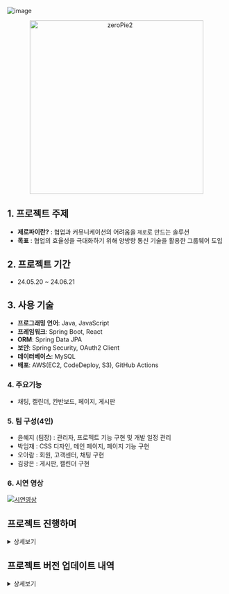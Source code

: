 ![image](https://github.com/hyeji111544/zeropie-back/assets/154953972/325a935b-47fc-4526-8f2f-e8e85a46208b)<div align="center">
  <img src="https://github.com/green-lotte2/community-site-back-team1/assets/154953972/801ce44e-8d14-4346-99d7-943c6e2ff55c" alt="zeroPie2" width="400"/>
</div>


## 1. 프로젝트 주제
- **제로파이란?** : 협업과 커뮤니케이션의 어려움을 `제로`로 만드는 솔루션
- **목표** : 협업의 효율성을 극대화하기 위해 양방향 통신 기술을 활용한 그룹웨어 도입

## 2. 프로젝트 기간
- 24.05.20 ~ 24.06.21

## 3. 사용 기술
- **프로그래밍 언어**: Java, JavaScript
- **프레임워크**: Spring Boot, React
- **ORM**: Spring Data JPA
- **보안**: Spring Security, OAuth2 Client
- **데이터베이스**: MySQL
- **배포**: AWS(EC2, CodeDeploy, S3), GitHub Actions 

### 4. 주요기능
- 채팅, 캘린더, 칸반보드, 페이지, 게시판

### 5. 팀 구성(4인)
- 윤혜지 (팀장) : 관리자, 프로젝트 기능 구현 및 개발 일정 관리
- 박임재 : CSS 디자인, 메인 페이지, 페이지 기능 구현
- 오아람 : 회원, 고객센터, 채팅 구현
- 김광은 : 게시판, 캘린더 구현

### 6. 시연 영상

[![시연영상](http://img.youtube.com/vi/KPgMtl_yy-I/0.jpg)](https://youtu.be/KPgMtl_yy-I?si=W6L58YW_fNcmnF2y)


## 프로젝트 진행하며
<details>
<summary>상세보기</summary>

### 1. 프론트와 백 서버 각각 배포하기.
백 서버는 AWS 구축 후 배포 하였으나 React 프로젝트 배포를 위해 공부한 내용입니다.
[이동](https://rune-toothpaste-826.notion.site/git-page-0ff3de28d5ba42b8bbf0d63bf7de0909?pvs=4)

netlify 와 git page 로 각각 배포 완료 하였으나
AWS 는 `http` , Netlify 는 `https` 를 사용하는 문제가 있어 해결방법을 찾던 중
프론트 역시 AWS 에서 배포하여 `http` 로 맞추기로 결정하였습니다.

### 2. React 배포 후 새로고침 시 404 에러 발생
배포가 완료된 뒤 프론트와 백을 연결하여 배포 테스트를 하던 중 페이지 뒤로가기, 새로고침 시 404 에러가 발생하는 것을
알게 되었습니다. 이는 React 의 SPA 의 특성때문이었는데 해결하는 과정은 다음과 같습니다. 
[이동](https://rune-toothpaste-826.notion.site/React-404-a94a27d8961e48df92a5ab75e138dfcc?pvs=4)

### 3. 칸반보드 만들기
drag and drop 라이브러리를 활용하여 깃허브 프로젝트 처럼 칸반보드를 구현해야 했습니다.
빠른 개발을 위해 [kanban-board](https://github.com/aman162000/kanban-board?tab=readme-ov-file) 의 코드를 활용하여 개발 했습니다.

이를 db에 저장하기 위해 공부한 내용은 다음과 같습니다.
[이동](https://rune-toothpaste-826.notion.site/56de294d670349239aba6e8534173790?pvs=4)


</details>

## 프로젝트 버전 업데이트 내역
<details>
<summary>상세보기</summary>
  
### 0.0.1-SNAPSHOT / 24.05.24
- 게시판 글 목록, 상세 뷰, 글쓰기, 글 수정 작업
- 사원 회원가입 기능 작업
- 프로젝트 페이지 CSS 작업 및 웹 배포
  
### 0.0.2-SNAPSHOT / 24.05.27
- 관리자 페이지 유저 목록 작업
- 게시물 검색기능 작업
- 사원 회원가입 및 로그인 기능구현

### 0.0.3-SNAPSHOT / 24.05.28
- 관리자 페이지 유저 검색 기능구현
- 관리자 페이지 게시물 카테고리 수정 및 조회 기능 구현
- 글 뷰 페이지 기능 구현
- 회원가입 약관, 아이디/비밀번호 찾기 기능구현

### 0.0.4-SNAPSHOT / 24.05.29
- 관리자 페이지 유저 정보 수정
- 관리자 페이지 게시판 삭제 기능
- 글 작성, 삭제 기능
- 고객센터 리스트 출력 및 검색기능

### 0.0.5-SNAPSHOT / 24.05.30
- 관리자 페이지 글 조회, 체크박스 이용한 글 삭제기능
- 게시글 수정 기능
- 고객센터 검색 구현 완료 및 글 쓰기 구현

### 0.0.6-SNAPSHOT / 24.05.31
- 사이드바 게시물 카테고리 db 와 연결
- 회원가입 메일 버튼 스피너 기능 추가
- QnA 게시판 제목 출력 및 기본 정렬 변경

### 0.0.7-SNAPSHOT / 24.06.03
- 유저 리스트 엑셀 다운로드 기능
- 조직도 아이콘 동적 출력
- 게시글 파일첨부 기능 구현중
- CS 내용 출력 및 페이지네이션

### 0.0.8-SNAPSHOT / 24.06.04
- 관리자 페이지 유저목록 출력 수 조절 기능
- CS 뷰 페이지 기능 구현 완료
- 게시판 정렬 타입 기능 구현

### 0.0.9-SNAPSHOT / 24.06.05
- 사이드바 카테고리 캐싱 처리
- 채팅 백앤드 기능 작업
- 그룹 플랜 내용 출력

### 0.1.0-SNAPSHOT / 24.06.06
- 그룹 플랜 DB 구현
- 게시판 이미지 업로드 및 출력
- 캘린더 view ui 적용
- 관리자 config 출력 수정

### 0.1.1-SNAPSHOT / 24.06.10
- 채팅 기능 백엔드 구현중
- 캘린더 뷰 토스트 ui 로 변경
- 캘린더 생성 기능 구현(협업자 검색 기능)
- 게시글 파일 업로드, 다운로드, 삭제 기능 구현

### 0.1.2-SNAPSHOT / 24.06.11
- 다중 채팅 기능 (그룹채팅 가능)
- 캘린더 생성, 협업자 등록 기능구현
- 리액트 인증, 인가설정 완료
- 게시물 파일 관련 기능 구현 완료
- 게시물 댓글 작성, 삭제 기능 구현
- 프로젝트 협업자 등록 모달 수정

### 0.1.3-SNAPSHOT / 24.06.12
- 회원가입 시 캘린더 할당
- 캘린더 생성 / 협업자 등록
- 채팅 입장 시 입장 멘트 출력
- 칸반보드 협업자 등록 기능
- 페이지 웹 소켓 연결(동시편집 가능)

### 0.1.4-SNAPSHOT / 24.06.13
- 채팅 입장 시 입장 멘트 출력 마무리
- 협업자 캘린더 조회 및 이벤트 삭제, 추가
- 페이지 db 저장, 불러오기 
- 칸반보드 db 조회 불러오기

### 0.1.5-SNAPSHOT / 24.06.14
- 채팅 db 저장
- 캘린더 수정 기능 구현
- 칸반 보드 출력 index 추가

### 0.1.6-SNAPSHOT / 24.06.17

- 게시판 글, 댓글 수정 시 작성자/로그인 정보 체크
- 댓글 수정/삭제 기능
- 캘린더 메인페이지 랜더링
- 게시판 글 수정시 이미지 인코딩 및 썸네일 처리
- 문서 페이지 공동 작업자 초대 기능, 페이지 삭제 기능 구현
- 메인 페이지 생일, 회원, 공지사항 정보 출력
- CS 관리자만 답변 가능하게 변경
- CS 비밀글 체크 기능/ 보기 구현
- 채팅 초대 및 플랜별 초대인원 제한 기능
- 프로젝트 협업자 초대 및, 프로젝트 나가기
- 관리자 config 직책 설정 저장/변경 기능

### 0.1.7-SNAPSHOT / 24.06.18

- 게시판 글 삭제시 업로드 이미지 삭제기능.
- 캘린더 초대한 사람 방 나가기 / 캘린더 생성자 방 삭제가
- OAuth2 카카오 로그인 기능
- 게시판 조회 인가설정 

### 0.1.8-SNAPSHOT / 24.06.19

- 카카오 배포환경 로그인 기능 
- 관리자 페이지 회원/고객문의 현황 출력
- index TodoList 기능 구현
- 조직도에서 채팅 하기 기능 구현

### 0.1.9-SNAPSHOT / 24.06.20
- 회원가입 인증코드 스타일 수정
- 그룹 플랜 수정
### 0.2.0-SNAPSHOT / 24.06.21
- 회원 검색 기능 수정

### 1.0.0-RELEASE / 24.06.21
- 최종 버전 릴리즈

</details>
